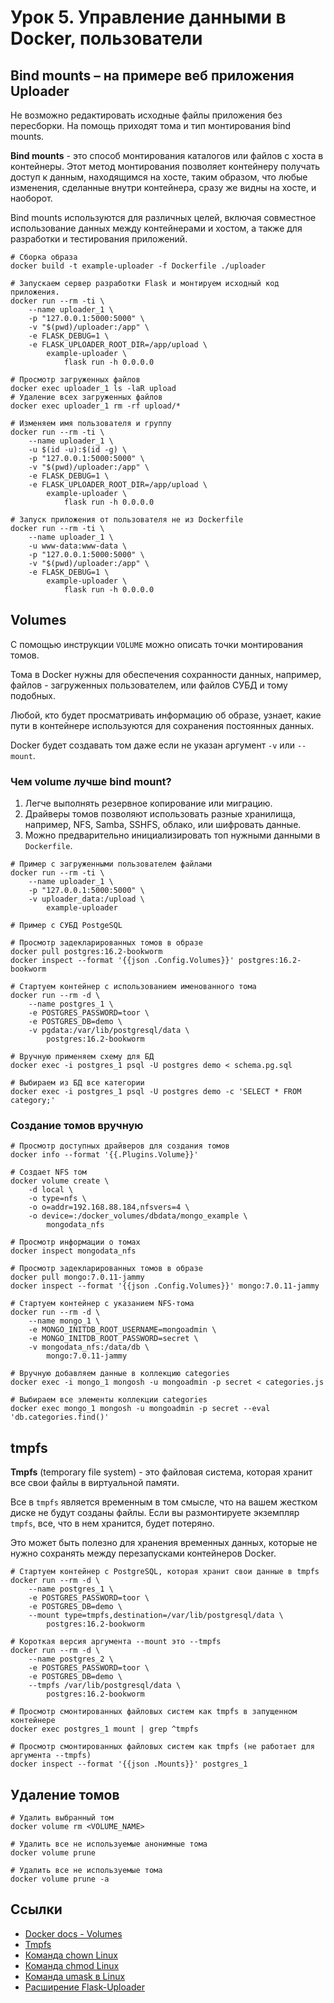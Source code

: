 # Урок 5. Управление данными в Docker, пользователи

## Bind mounts – на примере веб приложения Uploader

Не возможно редактировать исходные файлы приложения без пересборки.
На помощь приходят тома и тип монтирования bind mounts.

**Bind mounts** - это способ монтирования каталогов или файлов с хоста в контейнеры. Этот метод монтирования позволяет контейнеру получать доступ к данным, находящимся на хосте, таким образом, что любые изменения, сделанные внутри контейнера, сразу же видны на хосте, и наоборот.

Bind mounts используются для различных целей, включая совместное использование данных между контейнерами и хостом, а также для разработки и тестирования приложений.


```shell
# Сборка образа
docker build -t example-uploader -f Dockerfile ./uploader

# Запускаем сервер разработки Flask и монтируем исходный код приложения.
docker run --rm -ti \
    --name uploader_1 \
    -p "127.0.0.1:5000:5000" \
    -v "$(pwd)/uploader:/app" \
    -e FLASK_DEBUG=1 \
    -e FLASK_UPLOADER_ROOT_DIR=/app/upload \
        example-uploader \
            flask run -h 0.0.0.0

# Просмотр загруженных файлов
docker exec uploader_1 ls -laR upload
# Удаление всех загруженных файлов
docker exec uploader_1 rm -rf upload/*

# Изменяем имя пользователя и группу
docker run --rm -ti \
    --name uploader_1 \
    -u $(id -u):$(id -g) \
    -p "127.0.0.1:5000:5000" \
    -v "$(pwd)/uploader:/app" \
    -e FLASK_DEBUG=1 \
    -e FLASK_UPLOADER_ROOT_DIR=/app/upload \
        example-uploader \
            flask run -h 0.0.0.0

# Запуск приложения от пользователя не из Dockerfile
docker run --rm -ti \
    --name uploader_1 \
    -u www-data:www-data \
    -p "127.0.0.1:5000:5000" \
    -v "$(pwd)/uploader:/app" \
    -e FLASK_DEBUG=1 \
        example-uploader \
            flask run -h 0.0.0.0
```


## Volumes

С помощью инструкции `VOLUME` можно описать точки монтирования томов.

Тома в Docker нужны для обеспечения сохранности данных, например, файлов - загруженных пользователем, или файлов СУБД и тому подобных.

Любой, кто будет просматривать информацию об образе, узнает, какие пути в контейнере используются для сохранения постоянных данных.

Docker будет создавать том даже если не указан аргумент `-v` или `--mount`.

### Чем volume лучше bind mount?

1. Легче выполнять резервное копирование или миграцию.
2. Драйверы томов позволяют использовать разные хранилища,
   например, NFS, Samba, SSHFS, облако, или шифровать данные.
3. Можно предварительно инициализировать топ нужными данными в `Dockerfile`.

```shell
# Пример с загруженными пользователем файлами
docker run --rm -ti \
    --name uploader_1 \
    -p "127.0.0.1:5000:5000" \
    -v uploader_data:/upload \
        example-uploader

# Пример с СУБД PostgeSQL

# Просмотр задекларированных томов в образе
docker pull postgres:16.2-bookworm
docker inspect --format '{{json .Config.Volumes}}' postgres:16.2-bookworm

# Стартуем контейнер с использованием именованного тома
docker run --rm -d \
    --name postgres_1 \
    -e POSTGRES_PASSWORD=toor \
    -e POSTGRES_DB=demo \
    -v pgdata:/var/lib/postgresql/data \
        postgres:16.2-bookworm

# Вручную применяем схему для БД
docker exec -i postgres_1 psql -U postgres demo < schema.pg.sql

# Выбираем из БД все категории
docker exec -i postgres_1 psql -U postgres demo -c 'SELECT * FROM category;'
```

### Создание томов вручную

```shell
# Просмотр доступных драйверов для создания томов
docker info --format '{{.Plugins.Volume}}'

# Создает NFS том
docker volume create \
    -d local \
    -o type=nfs \
    -o o=addr=192.168.88.184,nfsvers=4 \
    -o device=:/docker_volumes/dbdata/mongo_example \
        mongodata_nfs

# Просмотр информации о томах
docker inspect mongodata_nfs

# Просмотр задекларированных томов в образе
docker pull mongo:7.0.11-jammy
docker inspect --format '{{json .Config.Volumes}}' mongo:7.0.11-jammy

# Стартуем контейнер с указанием NFS-тома
docker run --rm -d \
    --name mongo_1 \
    -e MONGO_INITDB_ROOT_USERNAME=mongoadmin \
    -e MONGO_INITDB_ROOT_PASSWORD=secret \
    -v mongodata_nfs:/data/db \
        mongo:7.0.11-jammy

# Вручную добавляем данные в коллекцию categories
docker exec -i mongo_1 mongosh -u mongoadmin -p secret < categories.js

# Выбираем все элементы коллекции categories
docker exec mongo_1 mongosh -u mongoadmin -p secret --eval 'db.categories.find()'
```


## tmpfs

**Tmpfs** (temporary file system) - это файловая система, которая хранит все свои файлы в виртуальной памяти.

Все в `tmpfs` является временным в том смысле, что на вашем жестком диске не будут созданы файлы. Если вы размонтируете экземпляр `tmpfs`, все, что в нем хранится, будет потеряно.

Это может быть полезно для хранения временных данных, которые не нужно сохранять между перезапусками контейнеров Docker.


```shell
# Стартуем контейнер с PostgreSQL, которая хранит свои данные в tmpfs
docker run --rm -d \
    --name postgres_1 \
    -e POSTGRES_PASSWORD=toor \
    -e POSTGRES_DB=demo \
    --mount type=tmpfs,destination=/var/lib/postgresql/data \
        postgres:16.2-bookworm

# Короткая версия аргумента --mount это --tmpfs
docker run --rm -d \
    --name postgres_2 \
    -e POSTGRES_PASSWORD=toor \
    -e POSTGRES_DB=demo \
    --tmpfs /var/lib/postgresql/data \
        postgres:16.2-bookworm

# Просмотр смонтированных файловых систем как tmpfs в запущенном контейнере
docker exec postgres_1 mount | grep ^tmpfs

# Просмотр смонтированных файловых систем как tmpfs (не работает для аргумента --tmpfs)
docker inspect --format '{{json .Mounts}}' postgres_1
```

## Удаление томов

```shell
# Удалить выбранный том
docker volume rm <VOLUME_NAME>

# Удалить все не используемые анонимные тома
docker volume prune

# Удалить все не используемые тома
docker volume prune -a
```

## Ссылки

* [Docker docs - Volumes](https://docs.docker.com/storage/volumes/)
* [Tmpfs](https://www.kernel.org/doc/html/latest/filesystems/tmpfs.html)
* [Команда chown Linux](https://losst.pro/komanda-chown-linux)
* [Команда chmod Linux](https://losst.pro/komanda-chmod-linux)
* [Команда umask в Linux](https://losst.pro/komanda-umask-v-linux)
* [Расширение Flask-Uploader](https://flask-uploader.readthedocs.io/ru/latest/)
